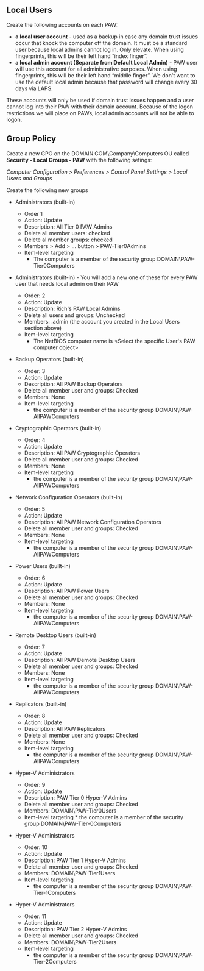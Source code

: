 ## Local Users
Create the following accounts on each PAW:
* **a local user account** - used as a backup in case any domain trust issues occur that knock the computer off the domain.  It must be a standard user because local admins cannot log in.  Only elevate.  When using fingerprints, this will be their left hand “index finger”.
* **a local admin account (Separate from Default Local Admin)** - PAW user will use this account for all administrative purposes.  When using fingerprints, this will be their left hand “middle finger”.  We don't want to use the default local admin because that password will change every 30 days via LAPS.

These accounts will only be used if domain trust issues happen and a user cannot log into their PAW with their domain account.  Because of the logon restrictions we will place on PAWs, local admin accounts will not be able to logon.

## Group Policy

Create a new GPO on the DOMAIN.COM\Company\Computers OU called **Security - Local Groups - PAW** with the following setings:

*Computer Configuration > Preferences > Control Panel Settings > Local Users and Groups*

Create the following new groups

* Administrators (built-in)
  * Order 1
  * Action: Update
  * Description: All Tier 0 PAW Admins
  * Delete all member users: checked
  * Delete al member groups: checked
  * Members > Add > ... button > PAW-Tier0Admins
  * Item-level targeting
    * The computer is a member of the security group DOMAIN\PAW-Tier0Computers

* Administrators (built-in)  - You will add a new one of these for every PAW user that needs local admin on their PAW
    * Order: 2
    * Action: Update
    * Description: Rich's PAW Local Admins
    * Delete all users and groups: Unchecked
    * Members: <username>.admin (the account you created in the Local Users section above)
    * Item-level targeting
        * The NetBIOS computer name is <Select the specific User's PAW computer object>

* Backup Operators (built-in)
    * Order: 3
    * Action: Update
    * Description: All PAW Backup Operators
    * Delete all member user and groups: Checked
    * Members: None
    * Item-level targeting
        * the computer is a member of the security group DOMAIN\PAW-AllPAWComputers

* Cryptographic Operators (built-in)
    * Order: 4
    * Action: Update
    * Description: All PAW Cryptographic Operators
    * Delete all member user and groups: Checked
    * Members: None
    * Item-level targeting
        * the computer is a member of the security group DOMAIN\PAW-AllPAWComputers

* Network Configuration Operators (built-in)
    * Order: 5
    * Action: Update
    * Description: All PAW Network Configuration Operators
    * Delete all member user and groups: Checked
    * Members: None
    * Item-level targeting
        * the computer is a member of the security group DOMAIN\PAW-AllPAWComputers

* Power Users (built-in)
    * Order: 6
    * Action: Update
    * Description: All PAW Power Users
    * Delete all member user and groups: Checked
    * Members: None
    * Item-level targeting
        * the computer is a member of the security group DOMAIN\PAW-AllPAWComputers

* Remote Desktop Users (built-in)
    * Order: 7
    * Action: Update
    * Description: All PAW Demote Desktop Users
    * Delete all member user and groups: Checked
    * Members: None
    * Item-level targeting
        * the computer is a member of the security group DOMAIN\PAW-AllPAWComputers

* Replicators (built-in)
    * Order: 8
    * Action: Update
    * Description: All PAW Replicators
    * Delete all member user and groups: Checked
    * Members: None
    * Item-level targeting
        * the computer is a member of the security group DOMAIN\PAW-AllPAWComputers

* Hyper-V Administrators
    * Order: 9
    * Action: Update
    * Description: PAW Tier 0 Hyper-V Admins
    * Delete all member user and groups: Checked
    * Members: DOMAIN\PAW-Tier0Users
    * Item-level targeting
          * the computer is a member of the security group DOMAIN\PAW-Tier-0Computers

* Hyper-V Administrators
    * Order: 10
    * Action: Update
    * Description: PAW Tier 1 Hyper-V Admins
    * Delete all member user and groups: Checked
    * Members: DOMAIN\PAW-Tier1Users
    * Item-level targeting
        * the computer is a member of the security group DOMAIN\PAW-Tier-1Computers

* Hyper-V Administrators
    * Order: 11
    * Action: Update
    * Description: PAW Tier 2 Hyper-V Admins
    * Delete all member user and groups: Checked
    * Members: DOMAIN\PAW-Tier2Users
    * Item-level targeting
        * the computer is a member of the security group DOMAIN\PAW-Tier-2Computers
